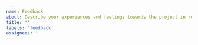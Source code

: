 ```yaml
---
name: Feedback
about: Describe your experiences and feelings towards the project in return for empathy and improvements that can be provided freely outside work hours.
title: ''
labels: 'feedback'
assignees: ''
---
```

